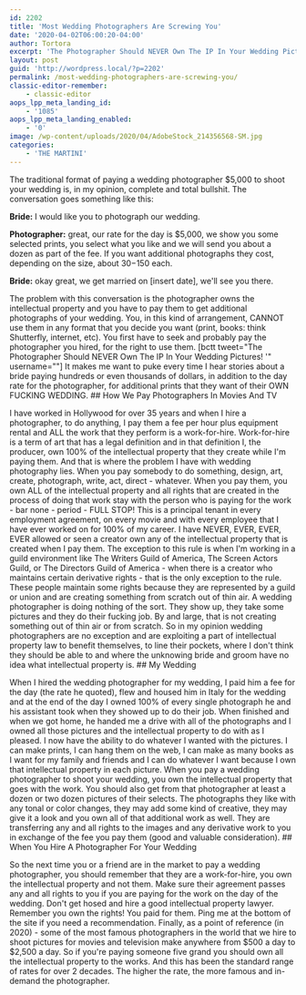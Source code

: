 ```yaml
---
id: 2202
title: 'Most Wedding Photographers Are Screwing You'
date: '2020-04-02T06:00:20-04:00'
author: Tortora
excerpt: 'The Photographer Should NEVER Own The IP In Your Wedding Pictures!'
layout: post
guid: 'http://wordpress.local/?p=2202'
permalink: /most-wedding-photographers-are-screwing-you/
classic-editor-remember:
    - classic-editor
aops_lpp_meta_landing_id:
    - '1085'
aops_lpp_meta_landing_enabled:
    - '0'
image: /wp-content/uploads/2020/04/AdobeStock_214356568-SM.jpg
categories:
    - 'THE MARTINI'
---
```


The traditional format of paying a wedding photographer $5,000 to shoot your wedding is, in my opinion, complete and total bullshit. The conversation goes something like this:

**Bride:** I would like you to photograph our wedding.

**Photographer:** great, our rate for the day is $5,000, we show you some selected prints, you select what you like and we will send you about a dozen as part of the fee. If you want additional photographs they cost, depending on the size, about $30-$150 each.

**Bride:** okay great, we get married on \[insert date\], we'll see you there.

 The problem with this conversation is the photographer owns the intellectual property and you have to pay them to get additional photographs of your wedding. You, in this kind of arrangement, CANNOT use them in any format that you decide you want (print, books: think Shutterfly, internet, etc). You first have to seek and probably pay the photographer you hired, for the right to use them. \[bctt tweet="The Photographer Should NEVER Own The IP In Your Wedding Pictures! '" username=""\] It makes me want to puke every time I hear stories about a bride paying hundreds or even thousands of dollars, in addition to the day rate for the photographer, for additional prints that they want of their OWN FUCKING WEDDING. ## How We Pay Photographers In Movies And TV

 I have worked in Hollywood for over 35 years and when I hire a photographer, to do anything, I pay them a fee per hour plus equipment rental and ALL the work that they perform is a work-for-hire. Work-for-hire is a term of art that has a legal definition and in that definition I, the producer, own 100% of the intellectual property that they create while I'm paying them. And that is where the problem I have with wedding photography lies. When you pay somebody to do something, design, art, create, photograph, write, act, direct - whatever. When you pay them, you own ALL of the intellectual property and all rights that are created in the process of doing that work stay with the person who is paying for the work - bar none - period - FULL STOP! This is a principal tenant in every employment agreement, on every movie and with every employee that I have ever worked on for 100% of my career. I have NEVER, EVER, EVER, EVER allowed or seen a creator own any of the intellectual property that is created when I pay them. The exception to this rule is when I'm working in a guild environment like The Writers Guild of America, The Screen Actors Guild, or The Directors Guild of America - when there is a creator who maintains certain derivative rights - that is the only exception to the rule. These people maintain some rights because they are represented by a guild or union and are creating something from scratch out of thin air. A wedding photographer is doing nothing of the sort. They show up, they take some pictures and they do their fucking job. By and large, that is not creating something out of thin air or from scratch. So in my opinion wedding photographers are no exception and are exploiting a part of intellectual property law to benefit themselves, to line their pockets, where I don't think they should be able to and where the unknowing bride and groom have no idea what intellectual property is. ## My Wedding

 When I hired the wedding photographer for my wedding, I paid him a fee for the day (the rate he quoted), flew and housed him in Italy for the wedding and at the end of the day I owned 100% of every single photograph he and his assistant took when they showed up to do their job. When finished and when we got home, he handed me a drive with all of the photographs and I owned all those pictures and the intellectual property to do with as I pleased. I now have the ability to do whatever I wanted with the pictures. I can make prints, I can hang them on the web, I can make as many books as I want for my family and friends and I can do whatever I want because I own that intellectual property in each picture. When you pay a wedding photographer to shoot your wedding, you own the intellectual property that goes with the work. You should also get from that photographer at least a dozen or two dozen pictures of their selects. The photographs they like with any tonal or color changes, they may add some kind of creative, they may give it a look and you own all of that additional work as well. They are transferring any and all rights to the images and any derivative work to you in exchange of the fee you pay them (good and valuable consideration). ## When You Hire A Photographer For Your Wedding

 So the next time you or a friend are in the market to pay a wedding photographer, you should remember that they are a work-for-hire, you own the intellectual property and not them. Make sure their agreement passes any and all rights to you if you are paying for the work on the day of the wedding. Don't get hosed and hire a good intellectual property lawyer. Remember you own the rights! You paid for them. Ping me at the bottom of the site if you need a recommendation. Finally, as a point of reference (in 2020) - some of the most famous photographers in the world that we hire to shoot pictures for movies and television make anywhere from $500 a day to $2,500 a day. So if you're paying someone five grand you should own all the intellectual property to the works. And this has been the standard range of rates for over 2 decades. The higher the rate, the more famous and in-demand the photographer.